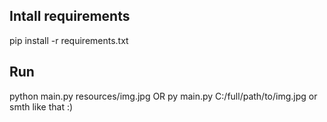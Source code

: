 ## Intall requirements

pip install -r requirements.txt

## Run

python main.py resources/img.jpg
OR
py main.py C:/full/path/to/img.jpg
or smth like that :)